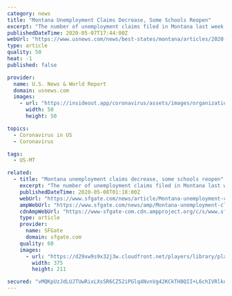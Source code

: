 ```yaml
---
category: news
title: "Montana Unemployment Claims Decrease, Some Schools Reopen"
excerpt: "The number of unemployment claims filed in Montana last week declined and some small schools opened their doors to students as the state continues to relax restrictions meant to stop the spread of the coronavirus."
publishedDateTime: 2020-05-07T17:44:00Z
webUrl: "https://www.usnews.com/news/best-states/montana/articles/2020-05-06/air-national-guard-flyover-honors-health-care-workers"
type: article
quality: 50
heat: -1
published: false

provider:
  name: U.S. News & World Report
  domain: usnews.com
  images:
    - url: "https://insideout.app/coronavirus/assets/images/organizations/usnews.com-50x50.jpg"
      width: 50
      height: 50

topics:
  - Coronavirus in US
  - Coronavirus

tags:
  - US-MT

related:
  - title: "Montana unemployment claims decrease, some schools reopen"
    excerpt: "The number of unemployment claims filed in Montana last week decreased significantly while some small schools opened their doors to students Thursday as the state continues to relax restrictions meant to stop the spread of the coronavirus."
    publishedDateTime: 2020-05-08T01:18:00Z
    webUrl: "https://www.sfgate.com/news/article/Montana-unemployment-claims-decrease-some-15254114.php"
    ampWebUrl: "https://www.sfgate.com/news/amp/Montana-unemployment-claims-decrease-some-15254114.php"
    cdnAmpWebUrl: "https://www-sfgate-com.cdn.ampproject.org/c/s/www.sfgate.com/news/amp/Montana-unemployment-claims-decrease-some-15254114.php"
    type: article
    provider:
      name: SFGate
      domain: sfgate.com
    quality: 60
    images:
      - url: "https://d29xw9s9x32j3w.cloudfront.net/players/library/placeholder.png"
        width: 375
        height: 211

secured: "vMQKpUzJdLUJTUwRixLXsSR6CZ52iPGlq4NvnVg42KCkTH8QII+L6chIVRlkobvP+noWY2uoUEmHbUesU7qs4zRQkrtit4aA3QxMReIcac6cIcrUm/tMe1inSPUjXlKjB5TUE2HC1PTxCdvOvsgJVSMraVPjIN4N3BcFEYyD5zZ07zs1nXPLKyTLQpq0QWoJtFFaZtAONhFqJVAYO0DQvvFed8iGYbMJMQa7U234JPaQx7E3Db160KpozE2smHxFodiAiNtpa3QRv2Q5BggpIAxdSgsbFET2TS7nnOlitLV1MBKUXLFcd8lJI+Ffqd0ChXZzI5X3Yv/YKbrO1xnDkj1nOXBmPfHnSxmzGokIRF8fgoKB9ZzWWvCZhg6d2LNsCWl1XKQfNJkcOEFDrPK6d0S3j9FAi6tVlHxix6oJrZk/waRjlOmux1imPMMbAX784AZeFbv2kJAxHd/tVfRdk3Pyf8WR40QT3S2B9EX9k3c=;ZCniuli+5U4SV3D562+ubA=="
---
```


